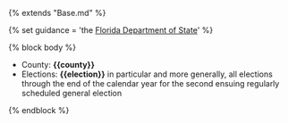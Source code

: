 {% extends "Base.md" %}

{% set guidance = 'the [Florida Department of State](https://dos.myflorida.com/elections/for-voters/voting/vote-by-mail/)' %}

{% block body %}
- County: **{{county}}**
- Elections: **{{election}}** in particular and more generally, all elections through the end of the calendar year for the second ensuing regularly scheduled general election

{% endblock %}
